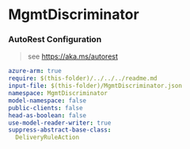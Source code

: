 # MgmtDiscriminator

### AutoRest Configuration

> see https://aka.ms/autorest

``` yaml
azure-arm: true
require: $(this-folder)/../../../readme.md
input-file: $(this-folder)/MgmtDiscriminator.json
namespace: MgmtDiscriminator
model-namespace: false
public-clients: false
head-as-boolean: false
use-model-reader-writer: true
suppress-abstract-base-class:
  DeliveryRuleAction
```
